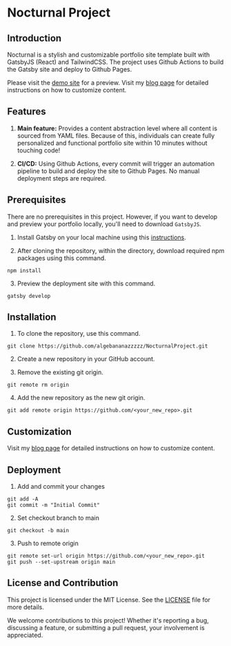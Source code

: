 # Nocturnal Project

## Introduction

Nocturnal is a stylish and customizable portfolio site template built with GatsbyJS (React) and TailwindCSS. The project uses Github Actions to build the Gatsby site and deploy to Github Pages.

Please visit the [demo site](https://algebananazzzzz.github.io/NocturnalProject/) for a preview. Visit my [blog page](https://docs.algebananazzzzz.com/v/nocturnal-project) for detailed instructions on how to customize content.

## Features 

1. **Main feature:** Provides a content abstraction level where all content is sourced from YAML files. Because of this, individuals can create fully personalized and functional portfolio site within 10 minutes without touching code!

2. **CI/CD:** Using Github Actions, every commit will trigger an automation pipeline to build and deploy the site to Github Pages. No manual deployment steps are required.

## Prerequisites

There are no prerequisites in this project. However, if you want to develop and preview your portfolio locally, you'll need to download `GatsbyJS`.

1. Install Gatsby on your local machine using this [instructions](https://www.gatsbyjs.com/docs/tutorial/getting-started/part-0/).

2. After cloning the repository, within the directory, download required npm packages using this command.

```shell
npm install
```

3. Preview the deployment site with this command.

```shell
gatsby develop
```

## Installation 

1. To clone the repository, use this command.

```shell
git clone https://github.com/algebananazzzzz/NocturnalProject.git
```

2. Create a new repository in your GitHub account.

3. Remove the existing git origin.

```shell
git remote rm origin
```

4. Add the new repository as the new git origin.
```shell
git add remote origin https://github.com/<your_new_repo>.git
```

## Customization

Visit my [blog page](https://docs.algebananazzzzz.com/v/nocturnal-project) for detailed instructions on how to customize content.

## Deployment

1. Add and commit your changes

```shell
git add -A
git commit -m "Initial Commit"
```

2. Set checkout branch to main

```shell
git checkout -b main
```

3. Push to remote origin

```shell
git remote set-url origin https://github.com/<your_new_repo>.git
git push --set-upstream origin main
```
## License and Contribution

This project is licensed under the MIT License. See the [LICENSE](LICENSE.txt) file for more details.

We welcome contributions to this project! Whether it's reporting a bug, discussing a feature, or submitting a pull request, your involvement is appreciated.
